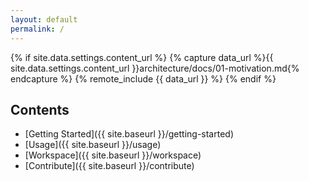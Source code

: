 ```yaml
---
layout: default
permalink: /
---
```


<!-- markdownlint-disable MD041 -->

{% if site.data.settings.content_url %}
    {% capture data_url %}{{ site.data.settings.content_url }}architecture/docs/01-motivation.md{% endcapture %}
    {% remote_include {{ data_url }} %}
{% endif %}

## Contents

- [Getting Started]({{ site.baseurl }}/getting-started)
- [Usage]({{ site.baseurl }}/usage)
- [Workspace]({{ site.baseurl }}/workspace)
- [Contribute]({{ site.baseurl }}/contribute)
